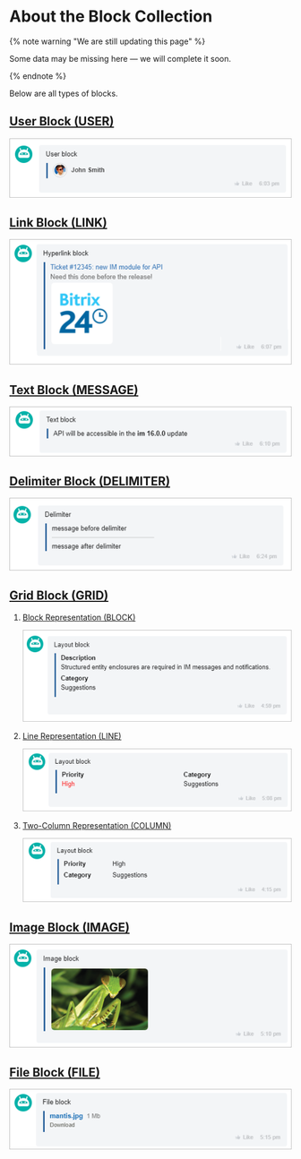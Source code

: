 # About the Block Collection

{% note warning "We are still updating this page" %}

Some data may be missing here — we will complete it soon.

{% endnote %}

Below are all types of blocks.

## [User Block (USER)](./user.md)

![User Block](./_images/user.png)

## [Link Block (LINK)](./links.md)

![Link Block](./_images/link.png)

## [Text Block (MESSAGE)](./text.md)

![Text Block](./_images/text.png)

## [Delimiter Block (DELIMITER)](./delimiter.md)

![Delimiter Block](./_images/delimiter.png)

## [Grid Block (GRID)](./grid.md)

1. [Block Representation (BLOCK)](./grid.md#block-representation)

    ![Block Representation](./_images/grid1.png)

2. [Line Representation (LINE)](./grid.md#line-representation)

    ![Line Representation](./_images/grid2.png)

3. [Two-Column Representation (COLUMN)](./grid.md#two-column-representation)

    ![Two-Column Representation](./_images/grid3.png)

## [Image Block (IMAGE)](./images.md)

![Image Block](./_images/img.png)

## [File Block (FILE)](./files.md)

![File Block](./_images/file.png)